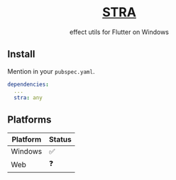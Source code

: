 
<h1 align="center"><a href="https://github.com/AkitoYamashita/stra">STRA</a></h1>
<p align="center">effect utils for Flutter on Windows</p>

## Install

Mention in your `pubspec.yaml`.

```yaml
dependencies:
  ...
  stra: any
```

## Platforms

| Platform | Status |
| -------- | ------ |
| Windows  | ✅     |
| Web      | ❓     |
